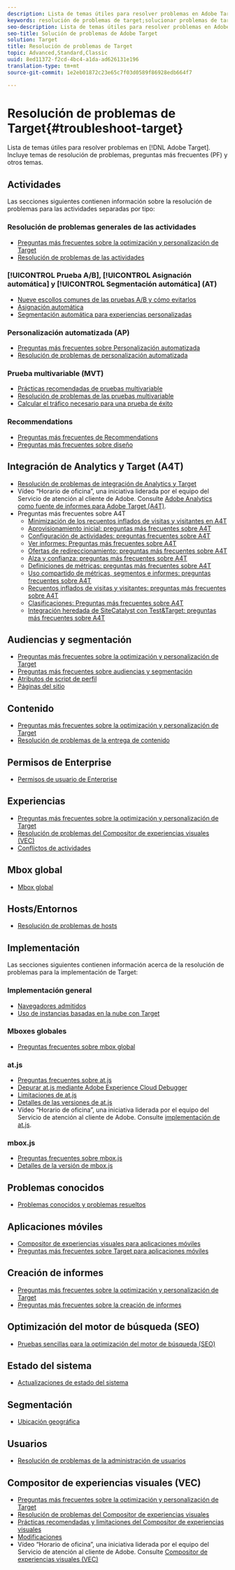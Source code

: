 ```yaml
---
description: Lista de temas útiles para resolver problemas en Adobe Target. Incluye temas de resolución de problemas, preguntas más frecuentes (PF) y otros temas.
keywords: resolución de problemas de target;solucionar problemas de target
seo-description: Lista de temas útiles para resolver problemas en Adobe Target. Incluye temas de resolución de problemas, preguntas más frecuentes (PF) y otros temas.
seo-title: Solución de problemas de Adobe Target
solution: Target
title: Resolución de problemas de Target
topic: Advanced,Standard,Classic
uuid: 8ed11372-f2cd-4bc4-a1da-ad626131e196
translation-type: tm+mt
source-git-commit: 1e2eb01872c23e65c7f03d0589f86928edb664f7

---
```



# Resolución de problemas de Target{#troubleshoot-target}

Lista de temas útiles para resolver problemas en [!DNL Adobe Target]. Incluye temas de resolución de problemas, preguntas más frecuentes (PF) y otros temas.

## Actividades

Las secciones siguientes contienen información sobre la resolución de problemas para las actividades separadas por tipo:

### Resolución de problemas generales de las actividades

* [Preguntas más frecuentes sobre la optimización y personalización de Target](/help/c-intro/cmp-target-standard-cheatsheet.md)
* [Resolución de problemas de las actividades](/help/c-activities/c-troubleshooting-activities/troubleshooting-activities.md)

### [!UICONTROL Prueba A/B], [!UICONTROL Asignación automática] y [!UICONTROL Segmentación automática] (AT)

* [Nueve escollos comunes de las pruebas A/B y cómo evitarlos](/help/c-activities/t-test-ab/common-ab-testing-pitfalls.md)
* [Asignación automática](/help/c-activities/automated-traffic-allocation/automated-traffic-allocation.md)
* [Segmentación automática para experiencias personalizadas](/help/c-activities/auto-target-to-optimize.md)

### Personalización automatizada (AP)

* [Preguntas más frecuentes sobre Personalización automatizada](/help/c-activities/t-automated-personalization/automated-personalization-faq.md)
* [Resolución de problemas de personalización automatizada](/help/c-activities/t-automated-personalization/ap-trouble.md)

### Prueba multivariable (MVT)

* [Prácticas recomendadas de pruebas multivariable](/help/c-activities/c-multivariate-testing/best-practices.md)
* [Resolución de problemas de las pruebas multivariable](/help/c-activities/c-multivariate-testing/best-practices.md)
* [Calcular el tráfico necesario para una prueba de éxito](/help/c-activities/c-multivariate-testing/t-create-multivariate-test/traffic-estimator.md)

### Recommendations

* [Preguntas más frecuentes de Recommendations](/help/c-recommendations/c-recommendations-faq/recommendations-faq.md)
* [Preguntas más frecuentes sobre diseño](/help/c-recommendations/c-design-overview/template-faq.md)

## Integración de Analytics y Target (A4T)

* [Resolución de problemas de integración de Analytics y Target](/help/c-integrating-target-with-mac/a4t/c-a4t-troubleshooting/a4t-troubleshooting.md)
* Vídeo “Horario de oficina”, una iniciativa liderada por el equipo del Servicio de atención al cliente de Adobe. Consulte [Adobe Analytics como fuente de informes para Adobe Target (A4T)](/help/c-integrating-target-with-mac/a4t/a4t.md).
* Preguntas más frecuentes sobre A4T
   * [Minimización de los recuentos inflados de visitas y visitantes en A4T](/help/c-integrating-target-with-mac/a4t/c-a4t-troubleshooting/minimizing-inflated-visit-and-visitor-counts-a4t.md)
   * [Aprovisionamiento inicial: preguntas más frecuentes sobre A4T](/help/c-integrating-target-with-mac/a4t/r-a4t-faq/a4t-faq-initial-provisioning.md)
   * [Configuración de actividades: preguntas frecuentes sobre A4T](/help/c-integrating-target-with-mac/a4t/r-a4t-faq/a4t-faq-activity-setup.md)
   * [Ver informes: Preguntas más frecuentes sobre A4T](/help/c-integrating-target-with-mac/a4t/r-a4t-faq/a4t-faq-viewing-reports.md)
   * [Ofertas de redireccionamiento: preguntas más frecuentes sobre A4T](/help/c-integrating-target-with-mac/a4t/r-a4t-faq/a4t-faq-redirect-offers.md)
   * [Alza y confianza: preguntas más frecuentes sobre A4T](/help/c-integrating-target-with-mac/a4t/r-a4t-faq/a4t-faq-lift-and-confidence.md)
   * [Definiciones de métricas: preguntas más frecuentes sobre A4T](/help/c-integrating-target-with-mac/a4t/r-a4t-faq/a4t-faq-metric-definition.md)
   * [Uso compartido de métricas, segmentos e informes: preguntas frecuentes sobre A4T](/help/c-target/c-troubleshooting-targets-and-audiences/a4t-faq-sharing-metrics-audiences-reports.md)
   * [Recuentos inflados de visitas y visitantes: preguntas más frecuentes sobre A4T](/help/c-integrating-target-with-mac/a4t/r-a4t-faq/a4t-faq-inflated-visit-and-visitor-counts.md)
   * [Clasificaciones: Preguntas más frecuentes sobre A4T](/help/c-integrating-target-with-mac/a4t/r-a4t-faq/a4t-faq-classifications.md)
   * [Integración heredada de SiteCatalyst con Test&amp;Target: preguntas más frecuentes sobre A4T](/help/c-integrating-target-with-mac/a4t/r-a4t-faq/a4t-faq-old-integration.md)

## Audiencias y segmentación

* [Preguntas más frecuentes sobre la optimización y personalización de Target](/help/c-intro/cmp-target-standard-cheatsheet.md)
* [Preguntas más frecuentes sobre audiencias y segmentación](/help/c-target/c-troubleshooting-targets-and-audiences/troubleshooting-targets-and-audiences.md)
* [Atributos de script de perfil](/help/c-target/c-visitor-profile/profile-parameters.md)
* [Páginas del sitio](/help/c-target/c-audiences/c-target-rules/site-pages.md)

## Contenido

* [Preguntas más frecuentes sobre la optimización y personalización de Target](/help/c-intro/cmp-target-standard-cheatsheet.md)
* [Resolución de problemas de la entrega de contenido](/help/c-activities/c-troubleshooting-activities/content-trouble.md)

## Permisos de Enterprise

* [Permisos de usuario de Enterprise](/help/administrating-target/c-user-management/property-channel/property-channel.md)

## Experiencias

* [Preguntas más frecuentes sobre la optimización y personalización de Target](/help/c-intro/cmp-target-standard-cheatsheet.md)
* [Resolución de problemas del Compositor de experiencias visuales (VEC)](/help/c-experiences/c-visual-experience-composer/r-troubleshoot-composer/troubleshoot-composer.md)
* [Conflictos de actividades](/help/c-experiences/c-visual-experience-composer/activity-collisions.md)

## Mbox global

* [Mbox global](/help/c-implementing-target/c-implementing-target-for-client-side-web/c-target-atjs-faq/global-mbox-frequently-asked-questions.md)

## Hosts/Entornos

* [Resolución de problemas de hosts](/help/administrating-target/hosts.md)

## Implementación

Las secciones siguientes contienen información acerca de la resolución de problemas para la implementación de Target:

### Implementación general

* [Navegadores admitidos](/help/c-implementing-target/c-considerations-before-you-implement-target/supported-browsers.md)
* [Uso de instancias basadas en la nube con Target](/help/c-implementing-target/c-implementing-target-for-client-side-web/c-target-debugging-atjs/targeting-using-cloud-based-instances.md)

### Mboxes globales

* [Preguntas frecuentes sobre mbox global](/help/c-implementing-target/c-implementing-target-for-client-side-web/c-target-atjs-faq/global-mbox-frequently-asked-questions.md)

### at.js

* [Preguntas frecuentes sobre at.js](/help/c-implementing-target/c-implementing-target-for-client-side-web/c-target-atjs-faq/target-atjs-faq.md)
* [Depurar at.js mediante Adobe Experience Cloud Debugger](/help/c-implementing-target/c-implementing-target-for-client-side-web/c-target-debugging-atjs/target-debugging-atjs.md)
* [Limitaciones de at.js](/help/c-implementing-target/c-implementing-target-for-client-side-web/t-mbox-download/c-target-atjs-implementation/target-atjs-limitations.md)
* [Detalles de las versiones de at.js](/help/c-implementing-target/c-implementing-target-for-client-side-web/target-atjs-versions.md)
* Vídeo “Horario de oficina”, una iniciativa liderada por el equipo del Servicio de atención al cliente de Adobe. Consulte [implementación de at.js](/help/c-implementing-target/c-implementing-target-for-client-side-web/t-mbox-download/c-target-atjs-implementation/target-atjs-implementation.md).

### mbox.js

* [Preguntas frecuentes sobre mbox.js](/help/c-implementing-target/c-implementing-target-for-client-side-web/t-mbox-download/mboxjs-frequently-asked-questions.md)
* [Detalles de la versión de mbox.js](/help/c-implementing-target/c-implementing-target-for-client-side-web/t-mbox-download/mboxjs-change-log.md)

## Problemas conocidos

* [Problemas conocidos y problemas resueltos](/help/r-release-notes/known-issues-resolved-issues.md)

## Aplicaciones móviles

* [Compositor de experiencias visuales para aplicaciones móviles](/help/c-target-mobile-app/c-mobile-visual-experience-composer/mobile-visual-experience-composer.md#ts)
* [Preguntas más frecuentes sobre Target para aplicaciones móviles](/help/c-target-mobile-app/target-for-mobile-apps-faq.md)

## Creación de informes

* [Preguntas más frecuentes sobre la optimización y personalización de Target](/help/c-intro/cmp-target-standard-cheatsheet.md)
* [Preguntas más frecuentes sobre la creación de informes](/help/c-reports/reporting-frequently-asked-questions.md)

## Optimización del motor de búsqueda (SEO)

* [Pruebas sencillas para la optimización del motor de búsqueda (SEO)](/help/c-implementing-target/c-implementing-target-for-client-side-web/c-how-atjs-works/how-atjs-works.md)

## Estado del sistema

* [Actualizaciones de estado del sistema](/help/r-release-notes/system-status-updates.md)

## Segmentación

* [Ubicación geográfica](/help/c-target/c-audiences/c-target-rules/geo.md)

## Usuarios

* [Resolución de problemas de la administración de usuarios](/help/administrating-target/c-user-management/c-user-management/troubleshooting-user-management.md)

## Compositor de experiencias visuales (VEC)

* [Preguntas más frecuentes sobre la optimización y personalización de Target](/help/c-intro/cmp-target-standard-cheatsheet.md)
* [Resolución de problemas del Compositor de experiencias visuales](/help/c-experiences/c-visual-experience-composer/r-troubleshoot-composer/troubleshoot-composer.md)
* [Prácticas recomendadas y limitaciones del Compositor de experiencias visuales](/help/c-experiences/c-visual-experience-composer/experience-composer-best-practices.md)
* [Modificaciones](/help/c-experiences/c-visual-experience-composer/c-vec-code-editor/vec-code-editor.md)
* Vídeo “Horario de oficina”, una iniciativa liderada por el equipo del Servicio de atención al cliente de Adobe. Consulte [Compositor de experiencias visuales (VEC)](/help/c-experiences/c-visual-experience-composer/visual-experience-composer.md)